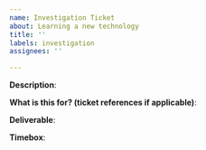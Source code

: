 ```yaml
---
name: Investigation Ticket
about: Learning a new technology
title: ''
labels: investigation
assignees: ''

---
```


**Description**:

**What is this for? (ticket references if applicable)**:

**Deliverable**:

**Timebox**:
